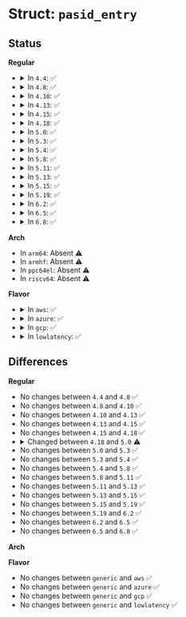 # Struct: <code>pasid_entry</code>

## Status
<b>Regular</b>
<ul>
<li>
<details>
<summary>In <code>4.4</code>: ✅</summary>

```c
struct pasid_entry {
    u64 val;
};
```
</details>
</li>
<li>
<details>
<summary>In <code>4.8</code>: ✅</summary>

```c
struct pasid_entry {
    u64 val;
};
```
</details>
</li>
<li>
<details>
<summary>In <code>4.10</code>: ✅</summary>

```c
struct pasid_entry {
    u64 val;
};
```
</details>
</li>
<li>
<details>
<summary>In <code>4.13</code>: ✅</summary>

```c
struct pasid_entry {
    u64 val;
};
```
</details>
</li>
<li>
<details>
<summary>In <code>4.15</code>: ✅</summary>

```c
struct pasid_entry {
    u64 val;
};
```
</details>
</li>
<li>
<details>
<summary>In <code>4.18</code>: ✅</summary>

```c
struct pasid_entry {
    u64 val;
};
```
</details>
</li>
<li>
<details>
<summary>In <code>5.0</code>: ✅</summary>

```c
struct pasid_entry {
    u64 val[8];
};
```
</details>
</li>
<li>
<details>
<summary>In <code>5.3</code>: ✅</summary>

```c
struct pasid_entry {
    u64 val[8];
};
```
</details>
</li>
<li>
<details>
<summary>In <code>5.4</code>: ✅</summary>

```c
struct pasid_entry {
    u64 val[8];
};
```
</details>
</li>
<li>
<details>
<summary>In <code>5.8</code>: ✅</summary>

```c
struct pasid_entry {
    u64 val[8];
};
```
</details>
</li>
<li>
<details>
<summary>In <code>5.11</code>: ✅</summary>

```c
struct pasid_entry {
    u64 val[8];
};
```
</details>
</li>
<li>
<details>
<summary>In <code>5.13</code>: ✅</summary>

```c
struct pasid_entry {
    u64 val[8];
};
```
</details>
</li>
<li>
<details>
<summary>In <code>5.15</code>: ✅</summary>

```c
struct pasid_entry {
    u64 val[8];
};
```
</details>
</li>
<li>
<details>
<summary>In <code>5.19</code>: ✅</summary>

```c
struct pasid_entry {
    u64 val[8];
};
```
</details>
</li>
<li>
<details>
<summary>In <code>6.2</code>: ✅</summary>

```c
struct pasid_entry {
    u64 val[8];
};
```
</details>
</li>
<li>
<details>
<summary>In <code>6.5</code>: ✅</summary>

```c
struct pasid_entry {
    u64 val[8];
};
```
</details>
</li>
<li>
<details>
<summary>In <code>6.8</code>: ✅</summary>

```c
struct pasid_entry {
    u64 val[8];
};
```
</details>
</li>
</ul>
<b>Arch</b>
<ul>
<li>
In <code>arm64</code>: Absent ⚠️
</li>
<li>
In <code>armhf</code>: Absent ⚠️
</li>
<li>
In <code>ppc64el</code>: Absent ⚠️
</li>
<li>
In <code>riscv64</code>: Absent ⚠️
</li>
</ul>
<b>Flavor</b>
<ul>
<li>
<details>
<summary>In <code>aws</code>: ✅</summary>

```c
struct pasid_entry {
    u64 val[8];
};
```
</details>
</li>
<li>
<details>
<summary>In <code>azure</code>: ✅</summary>

```c
struct pasid_entry {
    u64 val[8];
};
```
</details>
</li>
<li>
<details>
<summary>In <code>gcp</code>: ✅</summary>

```c
struct pasid_entry {
    u64 val[8];
};
```
</details>
</li>
<li>
<details>
<summary>In <code>lowlatency</code>: ✅</summary>

```c
struct pasid_entry {
    u64 val[8];
};
```
</details>
</li>
</ul>

## Differences
<b>Regular</b>
<ul>
<li>
No changes between <code>4.4</code> and <code>4.8</code> ✅
</li>
<li>
No changes between <code>4.8</code> and <code>4.10</code> ✅
</li>
<li>
No changes between <code>4.10</code> and <code>4.13</code> ✅
</li>
<li>
No changes between <code>4.13</code> and <code>4.15</code> ✅
</li>
<li>
No changes between <code>4.15</code> and <code>4.18</code> ✅
</li>
<li>
<details>
<summary>Changed between <code>4.18</code> and <code>5.0</code> ⚠️</summary>
<ul>
<li>
<b>Field type changed. </b>
<code>u64 val</code> ➡️ <code>u64 val[8]</code>
</li>
</ul>
</details>
</li>
<li>
No changes between <code>5.0</code> and <code>5.3</code> ✅
</li>
<li>
No changes between <code>5.3</code> and <code>5.4</code> ✅
</li>
<li>
No changes between <code>5.4</code> and <code>5.8</code> ✅
</li>
<li>
No changes between <code>5.8</code> and <code>5.11</code> ✅
</li>
<li>
No changes between <code>5.11</code> and <code>5.13</code> ✅
</li>
<li>
No changes between <code>5.13</code> and <code>5.15</code> ✅
</li>
<li>
No changes between <code>5.15</code> and <code>5.19</code> ✅
</li>
<li>
No changes between <code>5.19</code> and <code>6.2</code> ✅
</li>
<li>
No changes between <code>6.2</code> and <code>6.5</code> ✅
</li>
<li>
No changes between <code>6.5</code> and <code>6.8</code> ✅
</li>
</ul>
<b>Arch</b>
<ul>
</ul>
<b>Flavor</b>
<ul>
<li>
No changes between <code>generic</code> and <code>aws</code> ✅
</li>
<li>
No changes between <code>generic</code> and <code>azure</code> ✅
</li>
<li>
No changes between <code>generic</code> and <code>gcp</code> ✅
</li>
<li>
No changes between <code>generic</code> and <code>lowlatency</code> ✅
</li>
</ul>
